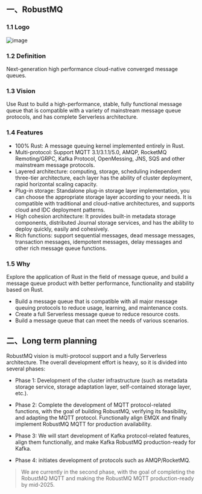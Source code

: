 ## 一、RobustMQ
### 1.1 Logo
![image](https://uploader.shimo.im/f/edIiOkJ79eEBngLX.png!thumbnail?accessToken=eyJhbGciOiJIUzI1NiIsImtpZCI6ImRlZmF1bHQiLCJ0eXAiOiJKV1QifQ.eyJleHAiOjE3NDIzNTc4NTEsImZpbGVHVUlEIjoiRWUzMm1FbGFlZWhaejlBMiIsImlhdCI6MTc0MjM1NzU1MSwiaXNzIjoidXBsb2FkZXJfYWNjZXNzX3Jlc291cmNlIiwicGFhIjoiYWxsOmFsbDoiLCJ1c2VySWQiOjQxNTIyNzgwfQ.6xsFSqx8WnH7_y1NhfiSDDIgc-ayAwqNm6DzeNyV5kk)

### 1.2 Definition
Next-generation high performance cloud-native converged message queues.

### 1.3 Vision
Use Rust to build a high-performance, stable, fully functional message queue that is compatible with a variety of mainstream message queue protocols, and has complete Serverless architecture.

### 1.4 Features
- 100% Rust: A message queuing kernel implemented entirely in Rust.
- Multi-protocol: Support MQTT 3.1/3.1.1/5.0, AMQP, RocketMQ Remoting/GRPC, Kafka Protocol, OpenMessing, JNS, SQS and other mainstream message protocols.
- Layered architecture: computing, storage, scheduling independent three-tier architecture, each layer has the ability of cluster deployment, rapid horizontal scaling capacity.
- Plug-in storage: Standalone plug-in storage layer implementation, you can choose the appropriate storage layer according to your needs. It is compatible with traditional and cloud-native architectures, and supports cloud and IDC deployment patterns.
- High cohesion architecture: It provides built-in metadata storage components, distributed Journal storage services, and has the ability to deploy quickly, easily and cohesively.
- Rich functions: support sequential messages, dead message messages, transaction messages, idempotent messages, delay messages and other rich message queue functions.

### 1.5 Why

Explore the application of Rust in the field of message queue, and build a message queue product with better performance, functionality and stability based on Rust.
- Build a message queue that is compatible with all major message queuing protocols to reduce usage, learning, and maintenance costs.
- Create a full Serverless message queue to reduce resource costs.
- Build a message queue that can meet the needs of various scenarios.


## 二、Long term planning

RobustMQ vision is multi-protocol support and a fully Serverless architecture. The overall development effort is heavy, so it is divided into several phases:

- Phase 1: Development of the cluster infrastructure (such as metadata storage service, storage adaptation layer, self-contained storage layer, etc.).

- Phase 2: Complete the development of MQTT protocol-related functions, with the goal of building RobustMQ, verifying its feasibility, and adapting the MQTT protocol. Functionally align EMQX and finally implement RobustMQ MQTT for production availability.

- Phase 3: We will start development of Kafka protocol-related features, align them functionally, and make Kafka RobustMQ production-ready for Kafka.

- Phase 4: initiates development of protocols such as AMQP/RocketMQ.

>  We are currently in the second phase, with the goal of completing the RobustMQ MQTT and making the RobustMQ MQTT production-ready by mid-2025.

